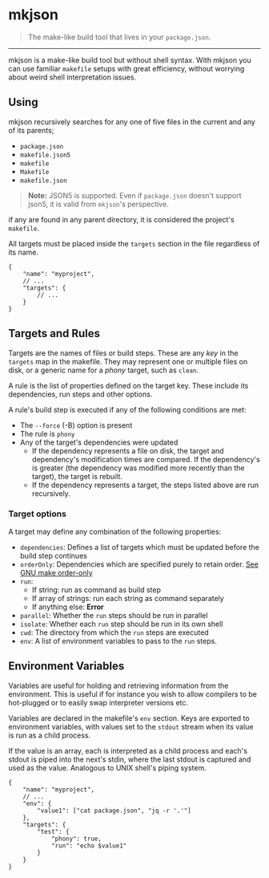 # mkjson

> The make-like build tool that lives in your `package.json`.

---

mkjson is a make-like build tool but without shell syntax. With mkjson you can use familiar `makefile` setups with great efficiency, without worrying about weird shell interpretation issues. 

## Using

mkjson recursively searches for any one of five files in the current and any of its parents;
* `package.json`
* `makefile.json5`
* `makefile`
* `Makefile`
* `makefile.json`

> **Note:** JSON5 is supported. Even if `package.json` doesn't support json5, it is valid from `mkjson`'s perspective.

if any are found in any parent directory, it is considered the project's `makefile`.

All targets must be placed inside the `targets` section in the file regardless of its name. 

```json5
{
    "name": "myproject",
    // ...
    "targets": {
        // ...
    }
}
```

## Targets and Rules

Targets are the names of files or build steps. These are any _key_ in the `targets` map in the makefile. They may represent one or multiple files on disk, or a generic name for a _phony_ target, such as `clean`. 

A rule is the list of properties defined on the target key. These include its dependencies, run steps and other options. 

A rule's build step is executed if any of the following conditions are met:

* The `--force` (-B) option is present
* The rule is `phony`
* Any of the target's dependencies were updated
    * If the dependency represents a file on disk, the target and dependency's modification times are compared. 
        If the dependency's is greater (the dependency was modified more recently than the target), the target is rebuilt.
    * If the dependency represents a target, the steps listed above are run recursively.

### Target options

A target may define any combination of the following properties:
* `dependencies`: Defines a list of targets which must be updated before the build step continues
* `orderOnly`: Dependencies which are specified purely to retain order. [See GNU make order-only](https://www.gnu.org/software/make/manual/html_node/Prerequisite-Types.html#Prerequisite-Types)
* `run`: 
    * If string: run as command as build step
    * If array of strings: run each string as command separately
    * If anything else: **Error**
* `parallel`: Whether the `run` steps should be run in parallel
* `isolate`: Whether each `run` step should be run in its own shell
* `cwd`: The directory from which the `run` steps are executed
* `env`: A list of environment variables to pass to the `run` steps.

## Environment Variables

Variables are useful for holding and retrieving information from the environment. This is useful if for instance you wish to allow compilers to be hot-plugged or to easily swap interpreter versions etc. 

Variables are declared in the makefile's `env` section. Keys are exported to environment variables, with values set to the `stdout` stream when its value is run as a child process. 

If the value is an array, each is interpreted as a child process and each's stdout is piped into the next's stdin, where the last stdout is captured and used as the value. Analogous to UNIX shell's piping system.

```json5
{
    "name": "myproject",
    // ...
    "env": {
        "value1": ["cat package.json", "jq -r '.'"]
    },
    "targets": {
        "test": {
            "phony": true,
            "run": "echo $value1"
        }
    }
}
```
